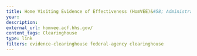 ```yaml
---
title: Home Visiting Evidence of Effectiveness (HomVEE)&#58; Administration for Children and Families, U.S. Department of Health and Human Services
year: 
description: 
external_url: homvee.acf.hhs.gov/
content_tags: Clearinghouse
type: link
filters: evidence-clearinghouse federal-agency clearinghouse
---
```

